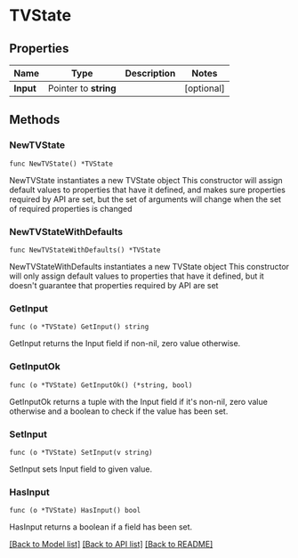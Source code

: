 # TVState

## Properties

Name | Type | Description | Notes
------------ | ------------- | ------------- | -------------
**Input** | Pointer to **string** |  | [optional] 

## Methods

### NewTVState

`func NewTVState() *TVState`

NewTVState instantiates a new TVState object
This constructor will assign default values to properties that have it defined,
and makes sure properties required by API are set, but the set of arguments
will change when the set of required properties is changed

### NewTVStateWithDefaults

`func NewTVStateWithDefaults() *TVState`

NewTVStateWithDefaults instantiates a new TVState object
This constructor will only assign default values to properties that have it defined,
but it doesn't guarantee that properties required by API are set

### GetInput

`func (o *TVState) GetInput() string`

GetInput returns the Input field if non-nil, zero value otherwise.

### GetInputOk

`func (o *TVState) GetInputOk() (*string, bool)`

GetInputOk returns a tuple with the Input field if it's non-nil, zero value otherwise
and a boolean to check if the value has been set.

### SetInput

`func (o *TVState) SetInput(v string)`

SetInput sets Input field to given value.

### HasInput

`func (o *TVState) HasInput() bool`

HasInput returns a boolean if a field has been set.


[[Back to Model list]](../README.md#documentation-for-models) [[Back to API list]](../README.md#documentation-for-api-endpoints) [[Back to README]](../README.md)


